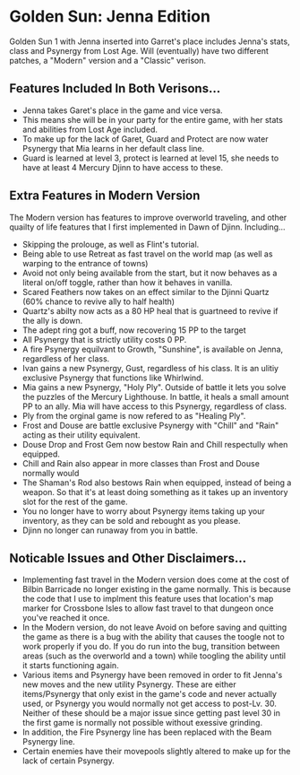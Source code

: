 # Golden Sun: Jenna Edition
Golden Sun 1 with Jenna inserted into Garret's place includes Jenna's stats, class and Psynergy from Lost Age. Will (eventually) have two different patches, a "Modern" version and a "Classic" verison.

## Features Included In Both Verisons...
- Jenna takes Garet's place in the game and vice versa.  
- This means she will be in your party for the entire game, with her stats and abilities from Lost Age included.
- To make up for the lack of Garet, Guard and Protect are now water Psynergy that Mia learns in her default class line.
- Guard is learned at level 3, protect is learned at level 15, she needs to have at least 4 Mercury Djinn to have access to these.


## Extra Features in Modern Version
The Modern version has features to improve overworld traveling, and other quailty of life features that I first implemented in Dawn of Djinn.  Including...
- Skipping the prolouge, as well as Flint's tutorial.
- Being able to use Retreat as fast travel on the world map (as well as warping to the entrance of towns)
- Avoid not only being available from the start, but it now behaves as a literal on/off toggle, rather than how it behaves in vanilla.
- Scared Feathers now takes on an effect similar to the Djinni Quartz (60% chance to revive ally to half health)
- Quartz's abilty now acts as a 80 HP heal that is guartneed to revive if the ally is down.
- The adept ring got a buff, now recovering 15 PP to the target
- All Psynergy that is strictly utility costs 0 PP.
- A fire Psynergy equilvant to Growth, "Sunshine", is available on Jenna, regardless of her class.
- Ivan gains a new Psynergy, Gust, regardless of his class. It is an ulitiy exclusive Psynergy that functions like Whirlwind.
- Mia gains a new Psynergy, "Holy Ply". Outside of battle it lets you solve the puzzles of the Mercury Lighthouse. In battle, it heals a small amount PP to an ally. Mia will have access to this Psynergy, regardless of class.
- Ply from the orginal game is now refered to as "Healing Ply".
- Frost and Douse are battle exclusive Psynergy with "Chill" and "Rain" acting as their utility equivalent.
- Douse Drop and Frost Gem now bestow Rain and Chill respectully when equipped.
- Chill and Rain also appear in more classes than Frost and Douse normally would
- The Shaman's Rod also bestows Rain when equipped, instead of being a weapon. So that it's at least doing something as it takes up an inventory slot for the rest of the game.
- You no longer have to worry about Psynergy items taking up your inventory, as they can be sold and rebought as you please.
- Djinn no longer can runaway from you in battle.

## Noticable Issues and Other Disclaimers...
- Implementing fast travel in the Modern version does come at the cost of Bilbin Barricade no longer existing in the game normally. This is because the code that I use to implment this feature uses that location's map marker for Crossbone Isles to allow fast travel to that dungeon once you've reached it once.
- In the Modern version, do not leave Avoid on before saving and quitting the game as there is a bug with the ability that causes the toogle not to work properly if you do.  If you do run into the bug, transition between areas (such as the overworld and a town) while toogling the ability until it starts functioning again.
- Various items and Psynergy have been removed in order to fit Jenna's new moves and the new utility Psynergy. These are either items/Psynergy that only exist in the game's code and never actually used, or Psynergy you would normally not get access to post-Lv. 30. Neither of these should be a major issue since getting past level 30 in the first game is normally not possible without exessive grinding.
- In addition, the Fire Psynergy line has been replaced with the Beam Psynergy line.
- Certain enemies have their movepools slightly altered to make up for the lack of certain Psynergy.
